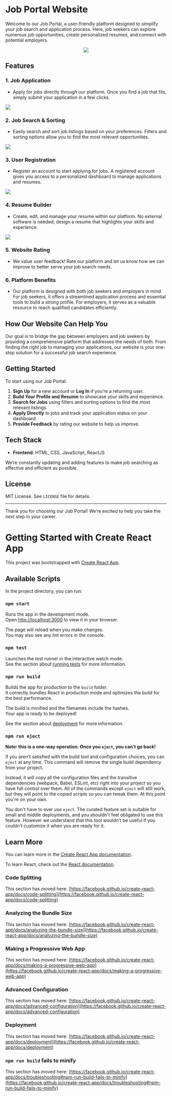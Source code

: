 # Job Portal Website

Welcome to our Job Portal, a user-friendly platform designed to simplify your job search and application process. Here, job seekers can explore numerous job opportunities, create personalized resumes, and connect with potential employers. 

<div align="center">
<img  src="pic/home.jpeg">
</div>

## Features

### 1. **Job Application**
   - Apply for jobs directly through our platform. Once you find a job that fits, simply submit your application in a few clicks.
     <div align="center">
<img  src="pic/job-apply.jpeg">
</div>

### 2. **Job Search & Sorting**
   - Easily search and sort job listings based on your preferences. Filters and sorting options allow you to find the most relevant opportunities.
     <div align="center">
<img  src="pic/job.jpeg">
</div>

### 3. **User Registration**
   - Register an account to start applying for jobs. A registered account gives you access to a personalized dashboard to manage applications and resumes.
     <div align="center">
<img  src="pic/profile.jpeg">
</div>

### 4. **Resume Builder**
   - Create, edit, and manage your resume within our platform. No external software is needed; design a resume that highlights your skills and experience.
     <div align="center">
<img  src="pic/resume.jpeg">
</div>

### 5. **Website Rating**
   - We value user feedback! Rate our platform and let us know how we can improve to better serve your job search needs.

### 6. **Platform Benefits**
   - Our platform is designed with both job seekers and employers in mind. For job seekers, it offers a streamlined application process and essential tools to build a strong profile. For employers, it serves as a valuable resource to reach qualified candidates efficiently.

## How Our Website Can Help You

Our goal is to bridge the gap between employers and job seekers by providing a comprehensive platform that addresses the needs of both. From finding the right job to managing your applications, our website is your one-stop solution for a successful job search experience.

## Getting Started

To start using our Job Portal:

1. **Sign Up** for a new account or **Log In** if you’re a returning user.
2. **Build Your Profile and Resume** to showcase your skills and experience.
3. **Search for Jobs** using filters and sorting options to find the most relevant listings.
4. **Apply Directly** to jobs and track your application status on your dashboard.
5. **Provide Feedback** by rating our website to help us improve.

## Tech Stack

- **Frontend**: HTML, CSS, JavaScript, ReactJS
  
We’re constantly updating and adding features to make job searching as effective and efficient as possible. 

## License

MIT License. See `LICENSE` file for details.

---

Thank you for choosing our Job Portal! We’re excited to help you take the next step in your career.































# Getting Started with Create React App

This project was bootstrapped with [Create React App](https://github.com/facebook/create-react-app).

## Available Scripts

In the project directory, you can run:

### `npm start`

Runs the app in the development mode.\
Open [http://localhost:3000](http://localhost:3000) to view it in your browser.

The page will reload when you make changes.\
You may also see any lint errors in the console.

### `npm test`

Launches the test runner in the interactive watch mode.\
See the section about [running tests](https://facebook.github.io/create-react-app/docs/running-tests) for more information.

### `npm run build`

Builds the app for production to the `build` folder.\
It correctly bundles React in production mode and optimizes the build for the best performance.

The build is minified and the filenames include the hashes.\
Your app is ready to be deployed!

See the section about [deployment](https://facebook.github.io/create-react-app/docs/deployment) for more information.

### `npm run eject`

**Note: this is a one-way operation. Once you `eject`, you can't go back!**

If you aren't satisfied with the build tool and configuration choices, you can `eject` at any time. This command will remove the single build dependency from your project.

Instead, it will copy all the configuration files and the transitive dependencies (webpack, Babel, ESLint, etc) right into your project so you have full control over them. All of the commands except `eject` will still work, but they will point to the copied scripts so you can tweak them. At this point you're on your own.

You don't have to ever use `eject`. The curated feature set is suitable for small and middle deployments, and you shouldn't feel obligated to use this feature. However we understand that this tool wouldn't be useful if you couldn't customize it when you are ready for it.

## Learn More

You can learn more in the [Create React App documentation](https://facebook.github.io/create-react-app/docs/getting-started).

To learn React, check out the [React documentation](https://reactjs.org/).

### Code Splitting

This section has moved here: [https://facebook.github.io/create-react-app/docs/code-splitting](https://facebook.github.io/create-react-app/docs/code-splitting)

### Analyzing the Bundle Size

This section has moved here: [https://facebook.github.io/create-react-app/docs/analyzing-the-bundle-size](https://facebook.github.io/create-react-app/docs/analyzing-the-bundle-size)

### Making a Progressive Web App

This section has moved here: [https://facebook.github.io/create-react-app/docs/making-a-progressive-web-app](https://facebook.github.io/create-react-app/docs/making-a-progressive-web-app)

### Advanced Configuration

This section has moved here: [https://facebook.github.io/create-react-app/docs/advanced-configuration](https://facebook.github.io/create-react-app/docs/advanced-configuration)

### Deployment

This section has moved here: [https://facebook.github.io/create-react-app/docs/deployment](https://facebook.github.io/create-react-app/docs/deployment)

### `npm run build` fails to minify

This section has moved here: [https://facebook.github.io/create-react-app/docs/troubleshooting#npm-run-build-fails-to-minify](https://facebook.github.io/create-react-app/docs/troubleshooting#npm-run-build-fails-to-minify)
